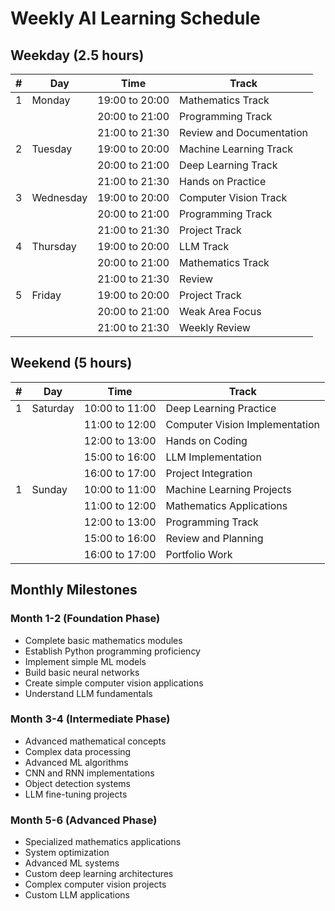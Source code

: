 # Weekly AI Learning Schedule

## Weekday (2.5 hours)

| # | Day | Time | Track |
| - | --- | ---- | ----- |
| 1 | Monday | 19:00 to 20:00 | Mathematics Track |
|  |  | 20:00 to 21:00 | Programming Track |
|  |  | 21:00 to 21:30 | Review and Documentation |
| 2 | Tuesday | 19:00 to 20:00 | Machine Learning Track |
|  |  | 20:00 to 21:00 | Deep Learning Track |
|  |  | 21:00 to 21:30 | Hands on Practice |
| 3 | Wednesday | 19:00 to 20:00 | Computer Vision Track |
|  |  | 20:00 to 21:00 | Programming Track |
|  |  | 21:00 to 21:30 | Project Track |
| 4 | Thursday | 19:00 to 20:00 | LLM Track |
|  |  | 20:00 to 21:00 | Mathematics Track |
|  |  | 21:00 to 21:30 | Review |
| 5 | Friday | 19:00 to 20:00 | Project Track |
|  |  | 20:00 to 21:00 | Weak Area Focus |
|  |  | 21:00 to 21:30 | Weekly Review |

## Weekend (5 hours)

| # | Day | Time | Track |
| - | --- | ---- | ----- |
| 1 | Saturday | 10:00 to 11:00 | Deep Learning Practice |
| | | 11:00 to 12:00 | Computer Vision Implementation |
| | | 12:00 to 13:00 | Hands on Coding |
| | | 15:00 to 16:00 | LLM Implementation |
| | | 16:00 to 17:00 | Project Integration |
| 1 | Sunday | 10:00 to 11:00 | Machine Learning Projects |
| | | 11:00 to 12:00 | Mathematics Applications |
| | | 12:00 to 13:00 | Programming Track |
| | | 15:00 to 16:00 | Review and Planning |
| | | 16:00 to 17:00 | Portfolio Work |


## Monthly Milestones
### Month 1-2 (Foundation Phase)

  * Complete basic mathematics modules
  * Establish Python programming proficiency
  * Implement simple ML models
  * Build basic neural networks
  * Create simple computer vision applications
  * Understand LLM fundamentals

### Month 3-4 (Intermediate Phase)

  * Advanced mathematical concepts
  * Complex data processing
  * Advanced ML algorithms
  * CNN and RNN implementations
  * Object detection systems
  * LLM fine-tuning projects

### Month 5-6 (Advanced Phase)

  * Specialized mathematics applications
  * System optimization
  * Advanced ML systems
  * Custom deep learning architectures
  * Complex computer vision projects
  * Custom LLM applications
